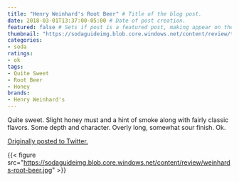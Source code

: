 ```yaml
---
title: "Henry Weinhard's Root Beer" # Title of the blog post.
date: 2018-03-01T13:37:00-05:00 # Date of post creation.
featured: false # Sets if post is a featured post, making appear on the home page side bar.
thumbnail: "https://sodaguideimg.blob.core.windows.net/content/review/thumbs/weinhards-root-beer.jpg" # Sets thumbnail image appearing inside card on homepage.
categories:
- soda
ratings:
- ok
tags:
- Quite Sweet
- Root Beer
- Honey
brands:
- Henry Weinhard's
---
```


Quite sweet. Slight honey must and a hint of smoke along with fairly classic flavors. Some depth and character. Overly long, somewhat sour finish. Ok.

[Originally posted to Twitter.](https://twitter.com/Cavorter/status/969295571252019202)

{{< figure src="https://sodaguideimg.blob.core.windows.net/content/review/weinhards-root-beer.jpg" >}}